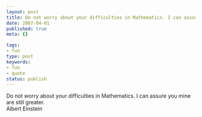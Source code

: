 ```yaml
---
layout: post
title: Do not worry about your difficulties in Mathematics. I can assure you mine are still greater.
date: 2007-04-01
published: true
meta: {}

tags:
- fun
type: post
keywords:
- fun
- quote
status: publish
---
```

Do not worry about your difficulties in Mathematics. I can assure you mine are still greater.<br />Albert Einstein
